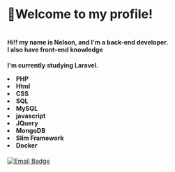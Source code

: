 <h1>👋Welcome to my profile!</h1>  

<div style="display:flex" align="center">
  
<spam>

<h4 align="left">
Hi!! my name is Nelson, and I'm a back-end developer. <br>
I also have front-end knowledge <br>
</h4> 
  
  
<h4 align="left">
 
I'm currently studying Laravel.

<li>PHP</li>
<li>Html</li>
<li>CSS</li>
<li>SQL</li>
<li>MySQL</li>
<li>javascript</li>
<li>JQuery</li>
<li>MongoDB</li>
<li>Slim Framework</li>
<li>Docker</li>

</h4>
 
</spam>
</div>

<div> 
<a href="mailto:nelsoncomer777@gmail.com">
 <img src="https://img.shields.io/badge/Email-nelsoncomer777@gmail.com-blue?style=social&logo=Gmail&logoColor=presence" alt="Email Badge">
</a>


</div>
